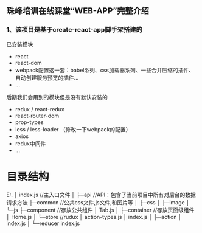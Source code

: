 ## 珠峰培训在线课堂“WEB-APP”完整介绍

### 1、该项目是基于create-react-app脚手架搭建的

已安装模块
- react
- react-dom
- webpack配置这一套：babel系列、css加载器系列、一些合并压缩的插件、自动创建服务预览的插件...
- ...

后期我们会用到的模块但是没有默认安装的
- redux / react-redux
- react-router-dom
- prop-types
- less / less-loader  （修改一下webpack的配置）
- axios
- redux中间件
- ...

# 目录结构
E:.
│  index.js            //主入口文件
│
├─api                 //API：包含了当前项目中所有对后台的数据请求方法
├─common               //公共css文件,js文件,和图片等
│  ├─css
│  ├─image
│  └─js
├─component            //存放公共组件
│      Tab.js
│
├─container            //存放页面级组件
│      Home.js
│
└─store                 //rudux
    │  action-types.js
    │  index.js
    │
    ├─action
    │      index.js
    │
    └─reducer
            index.js
